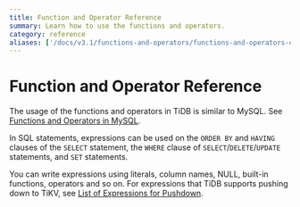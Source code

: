 ```yaml
---
title: Function and Operator Reference
summary: Learn how to use the functions and operators.
category: reference
aliases: ['/docs/v3.1/functions-and-operators/functions-and-operators-overview/','/docs/v3.1/reference/sql/functions-and-operators/reference/']
---
```


# Function and Operator Reference

The usage of the functions and operators in TiDB is similar to MySQL. See [Functions and Operators in MySQL](https://dev.mysql.com/doc/refman/5.7/en/functions.html).

In SQL statements, expressions can be used on the `ORDER BY` and `HAVING` clauses of the `SELECT` statement, the `WHERE` clause of `SELECT`/`DELETE`/`UPDATE` statements, and `SET` statements.

You can write expressions using literals, column names, NULL, built-in functions, operators and so on. For expressions that TiDB supports pushing down to TiKV, see [List of Expressions for Pushdown](/functions-and-operators/expressions-pushed-down.md).
